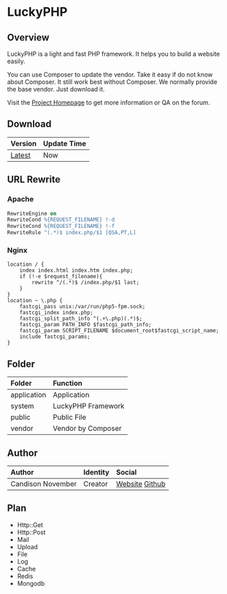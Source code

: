 # LuckyPHP

## Overview

LuckyPHP is a light and fast PHP framework. It helps you to build a website easily.

You can use Composer to update the vendor. Take it easy if do not know about Composer. It still work best without Composer. We normally provide the base vendor. Just download it.

Visit the [Project Homepage](http://www.LuckyPHP.com/) to get more information or QA on the forum.

## Download

| Version | Update Time |
| :------ | :---------- |
| [Latest](https://github.com/ShareAny/LuckyPHP/archive/master.zip) | Now |

## URL Rewrite

### Apache

```Apache
RewriteEngine on
RewriteCond %{REQUEST_FILENAME} !-d
RewriteCond %{REQUEST_FILENAME} !-f
RewriteRule ^(.*)$ index.php/$1 [QSA,PT,L]
```

### Nginx

```Nginx
location / {
    index index.html index.htm index.php;
    if (!-e $request_filename){
        rewrite ^/(.*)$ /index.php/$1 last;
    }
}
location ~ \.php {
    fastcgi_pass unix:/var/run/php5-fpm.sock;
    fastcgi_index index.php;
    fastcgi_split_path_info ^(.+\.php)(.*)$;
    fastcgi_param PATH_INFO $fastcgi_path_info;
    fastcgi_param SCRIPT_FILENAME $document_root$fastcgi_script_name;
    include fastcgi_params;
}
```

## Folder

| Folder      | Function           |
| :---------- | :----------------- |
| application | Application        |
| system      | LuckyPHP Framework |
| public      | Public File        |
| vendor      | Vendor by Composer |

## Author

| Author            | Identity | Social |
| :---------------- | :------- | :----- |
| Candison November | Creator  | [Website](http://www.kandisheng.com/) [Github](https://github.com/KanDisheng) |

## Plan

* Http::Get
* Http::Post
* Mail
* Upload
* File
* Log
* Cache
* Redis
* Mongodb